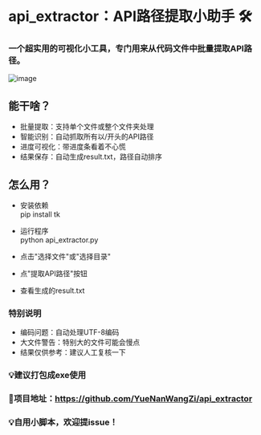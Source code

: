 # api_extractor：API路径提取小助手 🛠️  
### 一个超实用的可视化小工具，专门用来从代码文件中批量提取API路径。
  
![image](https://github.com/user-attachments/assets/3c74d5ab-0432-4a08-9c19-175c0ed2706e)

## 能干啥？  
- ​​批量提取​​：支持单个文件或整个文件夹处理  
- 智能识别​​：自动抓取所有以/开头的API路径  
- 进度可视化​​：带进度条看着不心慌  
- 结果保存​​：自动生成result.txt，路径自动排序  

## 怎么用？  
- 安装依赖  
pip install tk  
- 运行程序  
python api_extractor.py

- 点击"选择文件"或"选择目录"  
- 点"提取API路径"按钮  
- 查看生成的result.txt  

### 特别说明  
- ​​编码问题​​：自动处理UTF-8编码  
- 大文件警告​​：特别大的文件可能会慢点  
- 结果仅供参考​​：建议人工复核一下  

### 💡建议打包成exe使用
### 🔗项目地址：https://github.com/YueNanWangZi/api_extractor
### 💡自用小脚本，欢迎提issue！
